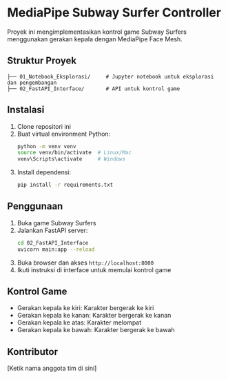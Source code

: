 # MediaPipe Subway Surfer Controller

Proyek ini mengimplementasikan kontrol game Subway Surfers menggunakan gerakan kepala dengan MediaPipe Face Mesh.

## Struktur Proyek

```
├── 01_Notebook_Eksplorasi/     # Jupyter notebook untuk eksplorasi dan pengembangan
├── 02_FastAPI_Interface/       # API untuk kontrol game
```

## Instalasi

1. Clone repositori ini
2. Buat virtual environment Python:
   ```bash
   python -m venv venv
   source venv/bin/activate  # Linux/Mac
   venv\Scripts\activate     # Windows
   ```
3. Install dependensi:
   ```bash
   pip install -r requirements.txt
   ```

## Penggunaan

1. Buka game Subway Surfers
2. Jalankan FastAPI server:
   ```bash
   cd 02_FastAPI_Interface
   uvicorn main:app --reload
   ```
3. Buka browser dan akses `http://localhost:8000`
4. Ikuti instruksi di interface untuk memulai kontrol game

## Kontrol Game

- Gerakan kepala ke kiri: Karakter bergerak ke kiri
- Gerakan kepala ke kanan: Karakter bergerak ke kanan
- Gerakan kepala ke atas: Karakter melompat
- Gerakan kepala ke bawah: Karakter bergerak ke bawah

## Kontributor

[Ketik nama anggota tim di sini] 